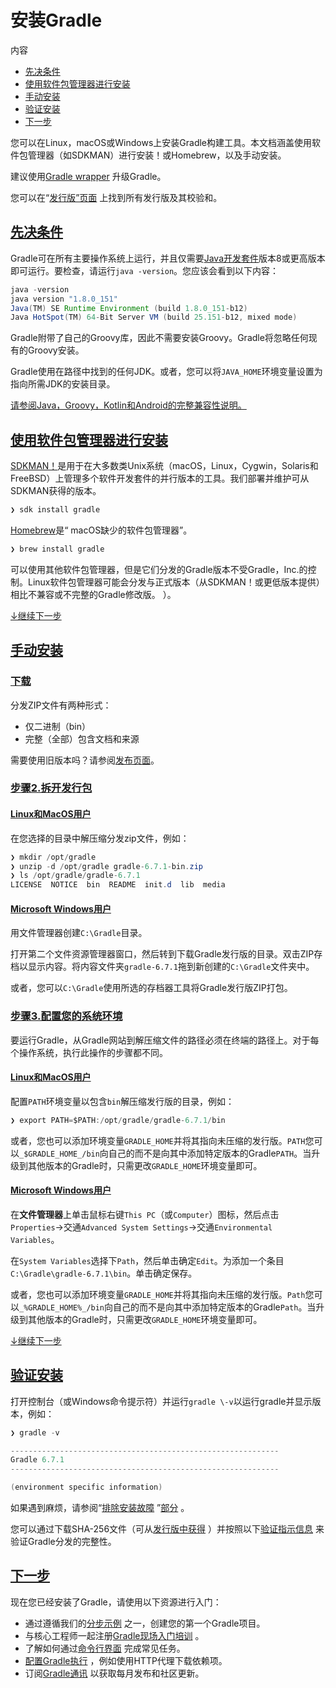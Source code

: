 # 安装Gradle

内容

* [先决条件](#sec:prerequisites)
* [使用软件包管理器进行安装](#installing_with_a_package_manager)
* [手动安装](#installing_manually)
* [验证安装](#sec:running_and_testing_your_installation)
* [下一步](#sec:installation_next_steps)

您可以在Linux，macOS或Windows上安装Gradle构建工具。本文档涵盖使用软件包管理器（如SDKMAN）进行安装！或Homebrew，以及手动安装。

建议使用[Gradle wrapper](/md/gradle_wrapper.md#sec:upgrading_wrapper) 升级Gradle。

您可以在“[发行版”页面](https://gradle.org/releases) 上找到所有发行版及其校验和。

<h2 id = '#sec:prerequisites'> <a href = '#sec:prerequisites'>先决条件</a> </h2>

Gradle可在所有主要操作系统上运行，并且仅需要[Java开发套件](https://jdk.java.net/)版本8或更高版本即可运行。要检查，请运行`java -version`。您应该会看到以下内容：

```java
java -version
java version "1.8.0_151"
Java(TM) SE Runtime Environment (build 1.8.0_151-b12)
Java HotSpot(TM) 64-Bit Server VM (build 25.151-b12, mixed mode)
```

Gradle附带了自己的Groovy库，因此不需要安装Groovy。Gradle将忽略任何现有的Groovy安装。

Gradle使用在路径中找到的任何JDK。或者，您可以将`JAVA_HOME`环境变量设置为指向所需JDK的安装目录。

[请参阅Java，Groovy，Kotlin和Android的完整兼容性说明。](/md/兼容性说明.md#compatibility)

<h2 id = '#installing_with_a_package_manager'> <a href = '#installing_with_a_package_manager'>使用软件包管理器进行安装</a> </h2>

[SDKMAN！](http://sdkman.io)是用于在大多数类Unix系统（macOS，Linux，Cygwin，Solaris和FreeBSD）上管理多个软件开发套件的并行版本的工具。我们部署并维护可从SDKMAN获得的版本。

```java
❯ sdk install gradle
```

[Homebrew](http://brew.sh)是“ macOS缺少的软件包管理器”。

```java
❯ brew install gradle
```

可以使用其他软件包管理器，但是它们分发的Gradle版本不受Gradle，Inc.的控制。Linux软件包管理器可能会分发与正式版本（从SDKMAN！或更低版本提供）相比不兼容或不完整的Gradle修改版。 ）。

[↓继续下一步](#sec:installation_next_steps)

<h2 id = '#installing_manually'> <a href = '#installing_manually'>手动安装</a> </h2>

<h3 id = 'https://gradle.org/releases'> <a href = 'https://gradle.org/releases'>下载</a> </h3>

分发ZIP文件有两种形式：

* 仅二进制（bin）
* 完整（全部）包含文档和来源

需要使用旧版本吗？请参阅[发布页面](https://gradle.org/releases)。

<h3 id = '#step_2_unpack_the_distribution'> <a href = '#step_2_unpack_the_distribution'>步骤2.拆开发行包</a> </h3>

<h4 id = '#linux_macos_users'> <a href = '#linux_macos_users'>Linux和MacOS用户</a> </h4>

在您选择的目录中解压缩分发zip文件，例如：
```java
❯ mkdir /opt/gradle
❯ unzip -d /opt/gradle gradle-6.7.1-bin.zip
❯ ls /opt/gradle/gradle-6.7.1
LICENSE  NOTICE  bin  README  init.d  lib  media
```
<h4 id = '#microsoft_windows_users'> <a href = '#microsoft_windows_users'>Microsoft Windows用户</a> </h4>

用文件管理器创建`C:\Gradle`目录。

打开第二个文件资源管理器窗口，然后转到下载Gradle发行版的目录。双击ZIP存档以显示内容。将内容文件夹`gradle-6.7.1`拖到新创建的`C:\Gradle`文件夹中。

或者，您可以`C:\Gradle`使用所选的存档器工具将Gradle发行版ZIP打包。

<h3 id = '#step_3_configure_your_system_environment'> <a href = '#step_3_configure_your_system_environment'>步骤3.配置您的系统环境</a> </h3>

要运行Gradle，从Gradle网站到解压缩文件的路径必须在终端的路径上。对于每个操作系统，执行此操作的步骤都不同。

<h4 id = '#linux_macos_users_2'> <a href = '#linux_macos_users_2'>Linux和MacOS用户</a> </h4>

配置`PATH`环境变量以包含`bin`解压缩发行版的目录，例如：
```java
❯ export PATH=$PATH:/opt/gradle/gradle-6.7.1/bin
```
或者，您也可以添加环境变量`GRADLE_HOME`并将其指向未压缩的发行版。`PATH`您可以`_$GRADLE_HOME_/bin`向自己的而不是向其中添加特定版本的Gradle`PATH`。当升级到其他版本的Gradle时，只需更改`GRADLE_HOME`环境变量即可。

<h4 id = '#microsoft_windows_users_2'> <a href = '#microsoft_windows_users_2'>Microsoft Windows用户</a> </h4>

在**文件管理器**上单击鼠标右键`This PC`（或`Computer`）图标，然后点击`Properties`→交通`Advanced System Settings`→交通`Environmental Variables`。

在`System Variables`选择下`Path`，然后单击确定`Edit`。为添加一个条目`C:\Gradle\gradle-6.7.1\bin`。单击确定保存。

或者，您也可以添加环境变量`GRADLE_HOME`并将其指向未压缩的发行版。`Path`您可以`_%GRADLE_HOME%_/bin`向自己的而不是向其中添加特定版本的Gradle`Path`。当升级到其他版本的Gradle时，只需更改`GRADLE_HOME`环境变量即可。

[↓继续下一步](#sec:installation_next_steps)

<h2 id = '#sec:running_and_testing_your_installation'> <a href = '#sec:running_and_testing_your_installation'>验证安装</a> </h2>

打开控制台（或Windows命令提示符）并运行`gradle \-v`以运行gradle并显示版本，例如：

```java
❯ gradle -v

------------------------------------------------------------
Gradle 6.7.1
------------------------------------------------------------

(environment specific information)
```
如果遇到麻烦，请参阅“[排除安装故障](/md/对构建进行故障排除.md#sec:troubleshooting_installation) ”[部分](/md/对构建进行故障排除.md#sec:troubleshooting_installation) 。


您可以通过下载SHA-256文件（可从[发行版中获得](https://gradle.org/releases) ）并按照以下[验证指示信息](/md/gradle_wrapper.md#sec:verification) 来验证Gradle分发的完整性。

<h2 id = '#sec:installation_next_steps'> <a href = '#sec:installation_next_steps'>下一步</a> </h2>

现在您已经安装了Gradle，请使用以下资源进行入门：

* 通过遵循我们的[分步示例](https://docs.gradle.org/6.7.1/samples/index.html) 之一，创建您的第一个Gradle项目。
* 与核心工程师一起注册[Gradle现场入门培训](https://gradle.org/training/intro-to-gradle/) 。
* 了解如何通过[命令行界面](/md/命令行界面.md#command_line_interface) 完成常见任务。
* [配置Gradle执行](/md/Gradle环境搭建.md#build_environment) ，例如使用HTTP代理下载依赖项。
* 订阅[Gradle通讯](https://newsletter.gradle.com/) 以获取每月发布和社区更新。
